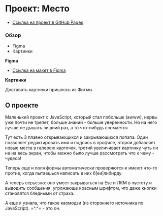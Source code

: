 # Проект: Место

* [Ссылка на проект в GitHub Pages](https://no-drama-lama.github.io/mesto/)

### Обзор

* Figma
* Картинки

**Figma**

* [Ссылка на макет в Figma](https://www.figma.com/file/2cn9N9jSkmxD84oJik7xL7/JavaScript.-Sprint-4?node-id=0%3A1)

**Картинки**

Доставать картинки пришлось из Фигмы.

## О проекте

Маленький проект с JavaScript, который стал побольше (awww), нервы уже почти не трепет, больше знаний - больше уверенности. Но на него лучше не дышать лишний раз, а то что-нибудь сломается

Тут есть 3 плавно открывающихся и закрывающихся попапа. Один позволяет редактировать имя и подпись в профиле, второй добавляет новые места в галерею карточек, третий увеличивает картинку чуть ли не на весь экран, чтобы можно было лучше рассмотреть что к чему - чудеса!

Теперь еще и поля формы автоматически проверяются и имеют что-то против, когда пытаешься написать в них б[еи]либирду.

А теперь серьезно: оно умеет закрываться на Esc и ЛКМ в пустоту и выводить сообщения, угрожающе красным шрифтом, что даже кнопки становятся бледными от страха.

А еще я узнала, что такое каомодзи (из стороннего источникa по JavaScript).
=^.^=  - это он.
